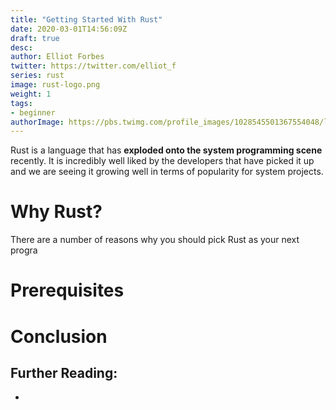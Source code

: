 ```yaml
---
title: "Getting Started With Rust"
date: 2020-03-01T14:56:09Z
draft: true
desc: 
author: Elliot Forbes
twitter: https://twitter.com/elliot_f
series: rust
image: rust-logo.png
weight: 1
tags:
- beginner
authorImage: https://pbs.twimg.com/profile_images/1028545501367554048/lzr43cQv_400x400.jpg
---
```


Rust is a language that has **exploded onto the system programming scene** recently. It is incredibly well liked by the developers that have picked it up and we are seeing it growing well in terms of popularity for system projects.

# Why Rust?

There are a number of reasons why you should pick Rust as your next progra

# Prerequisites

# Conclusion

## Further Reading:

* []()